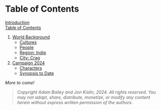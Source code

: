 # Table of Contents

[Introduction](ashenstone_lorebook.md)  
[Table of Contents](SUMMARY.md)

1. [World Background](./1-0-world_background.md)
    - [Cultures](./1-1-world_cultures.md)
    - [People](./1-4-People_master.md)
    - [Region: Indip](./1-2-region_indip.md)
    - [City: Crag](./1-3-city_crag.md)
2. [Campaign 2024](./2-0-campaign_2024.md)
    - [Characters](./2-1-characters.md)
    - [Synopsis to Date](./2-2-synopsis.md)

_More to come!_

> _Copyright Adam Bailey and Jon Kislin, 2024._
> _All rights reserved. You may not adapt, share, distribute, monetize, or modify any content herein without express written permission of the authors._
